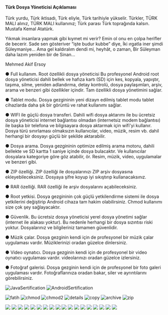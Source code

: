 <h4>Türk Dosya Yöneticisi Açıklaması</h4>
<p>
Türk yurdu, Türk iktisadı, Türk eliyle, Türk tarihiyle yükselir. Türkler, TÜRK MALI alınız, TÜRK MALI kullanınız; Türk parası Türk toprağında kalsın. Mustafa Kemal Atatürk.

Yıkmak insanlara yapmak gibi kıymet mi verir?
Emin ol onu en çolpa herifler de becerir.
Sade sen gösteriver “işte budur kubbe” diye,
İki ırgatla iner şimdi Süleymaniye…
Ama gel kaldıralım dendi mi, heyhât, o zaman,
Bir Süleyman daha lazım yeniden bir de Sinan…

Mehmed Akif Ersoy

● Full kullanım. Root özellikli dosya yöneticisi
Bu profesyonel Android root dosya yöneticisi dahili bellek ve hafıza kartı (SD) için kes, kopyala, yapıştır, taşıma, silme, yeniden adlandırma, detay kontrolü, dosya paylaşımları, arşiv, arama ve benzeri gibi özellikler içindir. Tam özellikli dosya yönetimini sağlar.

● Tablet modu.
Dosya gezgininin yeni dizayn edilmiş tablet modu tablet cihazlarda daha şık bir görüntü ve rahat kullanımı sağlar.

● WIFI ile güçlü dosya transferi.
Dahili wifi dosya aktarımı ile bu ücretsiz dosya yöneticisi internet bağlantısı olmadan (internetsiz modem bağlantısı) ile başka bir telefona ve bilgisayara dosya aktarmak için wifi'yi kullanır. Dosya türü sınırlaması olmaksızın kullanıcılar, video, müzik, resim vb. dahil herhangi bir dosyayı güçlü bir şekilde aktarabilir.

● Dosya arama.
Dosya gezgininin optimize edilmiş arama motoru, dahili bellekte ve SD kartta 1 saniye içinde dosya bulacaktır. Ve kullanıcılar dosyalara kategoriye göre göz atabilir, ör. Resim, müzik, video, uygulamalar ve benzeri gibi.

● ZIP özelliği.
ZIP özelliği ile dosyalarınızı ZIP arşiv dosyasına ekleyebileceksiniz. Dosyaya şifre koyup iyi sıkıştırıp kullanacaksınız.

● RAR özelliği.
RAR özelliği ile arşiv dosyalarını açabileceksiniz.

● Root yetkisi.
Dosya gezgininin çok güçlü yetkilendirme sistemi ile dosya yetkilerini değiştirip Android cihaza tam hakim olabilirsiniz. Chmod kullanımı size çok şey sağlayacaktır.

● Güvenlik.
Bu ücretsiz dosya yöneticisi yerel dosya yönetimi sağlar (internet ile alakası yoktur). Bu nedenle herhangi bir dosya sızıntısı riski yoktur. Dosyalarınız ve bilgileriniz tamamen güvenlidir.

● Müzik çalar.
Dosya gezginin kendi için de profesyonel bir müzik çalar uygulaması vardır. Müziklerinizi oradan güzelce dinlersiniz.

● Video oynatıcı.
Dosya gezginin kendi için de profesyonel bir video oynatıcı uygulaması vardır. videolarınızı oradan güzelce izlersiniz.

● Fotoğraf galerisi.
Dosya gezginin kendi için de profesyonel bir foto galeri uygulaması vardır. Fotoğraflarınıza oradan bakar, siler ve ayrıntılarını görebilirsiniz.

</p>

![JavaSertification](https://github.com/user-attachments/assets/c1dee189-da88-442c-9c09-48c7d09e4341)
![AndroidSertification](https://github.com/user-attachments/assets/79ad78e9-d145-4821-bfce-e0f5fd7ccf6d)


![fatih](https://github.com/user-attachments/assets/eecf97a6-e56c-40db-be18-02572523840c)
![chmod](https://github.com/user-attachments/assets/3e08b311-9132-498d-8c85-94e425ddf649)
![chmod2](https://github.com/user-attachments/assets/efcfd469-b341-4e2c-b1de-6841f38e296e)
![details](https://github.com/user-attachments/assets/66671df5-6172-4e07-b952-e177802338e5)
![copy](https://github.com/user-attachments/assets/f6c1ce5d-af1e-40db-a4e5-8072d0814bbc)
![archive](https://github.com/user-attachments/assets/d37e6a96-669d-490c-8962-e164e1e10dc8)
![zip](https://github.com/user-attachments/assets/01dfec56-b9e4-4c83-aca7-807222522439)


<img src="https://raw.githubusercontent.com/huso51/Turk_Dosya_Yoneticisi/main/turk_dosya_yoneticisi2.png" />
<img src="https://raw.githubusercontent.com/huso51/Turk_Dosya_Yoneticisi/main/turk_dosya_yoneticisi1.png" />
<img src="https://raw.githubusercontent.com/huso51/Turk_Dosya_Yoneticisi/main/19055819_1391975170837734_7010830480438420799_o.jpg" />
<img src="https://raw.githubusercontent.com/huso51/Turk_Dosya_Yoneticisi/main/19023518_1391974657504452_6403622584572904136_o.jpg" />
<img src="https://raw.githubusercontent.com/huso51/Turk_Dosya_Yoneticisi/main/19105787_1388388167863101_4236368887391265344_n.jpg" />
<img src="https://raw.githubusercontent.com/huso51/Turk_Dosya_Yoneticisi/main/18920928_1387381344630450_8187818726720272999_o.jpg" />
<img src="https://raw.githubusercontent.com/huso51/Turk_Dosya_Yoneticisi/main/19025342_1391973374171247_771551861999929985_o.jpg" />
<img src="https://raw.githubusercontent.com/huso51/Turk_Dosya_Yoneticisi/main/19025351_1391974414171143_6117861664423475918_o.jpg" />
<img src="https://raw.githubusercontent.com/huso51/Turk_Dosya_Yoneticisi/main/19055250_1391974787504439_3015161860739652657_o.jpg" />
<img src="https://raw.githubusercontent.com/huso51/Turk_Dosya_Yoneticisi/main/19055580_1391974300837821_3774670075722325237_o.jpg" />
<img src="https://raw.githubusercontent.com/huso51/Turk_Dosya_Yoneticisi/main/19024936_1391973404171244_8409855575142722409_o.jpg" />
<img src="https://raw.githubusercontent.com/huso51/Turk_Dosya_Yoneticisi/main/19055721_1391973650837886_5963773139040140419_o.jpg" />
<img src="https://raw.githubusercontent.com/huso51/Turk_Dosya_Yoneticisi/main/19023504_1391973484171236_6240032622515043888_o.jpg" />
<img src="https://raw.githubusercontent.com/huso51/Turk_Dosya_Yoneticisi/main/19092968_1391973360837915_884223130765775175_o.jpg" />
<img src="https://raw.githubusercontent.com/huso51/Turk_Dosya_Yoneticisi/main/19095390_1391974820837769_4470979316160390882_o.jpg" />
<img src="https://raw.githubusercontent.com/huso51/Turk_Dosya_Yoneticisi/main/19143795_1391974584171126_2142894485100462932_o.jpg" />
<img src="https://raw.githubusercontent.com/huso51/Turk_Dosya_Yoneticisi/main/19143946_1391974790837772_6347369580562842047_o.jpg" />
<img src="https://raw.githubusercontent.com/huso51/Turk_Dosya_Yoneticisi/main/19221585_1391974037504514_7307232215156641894_o.jpg" />

